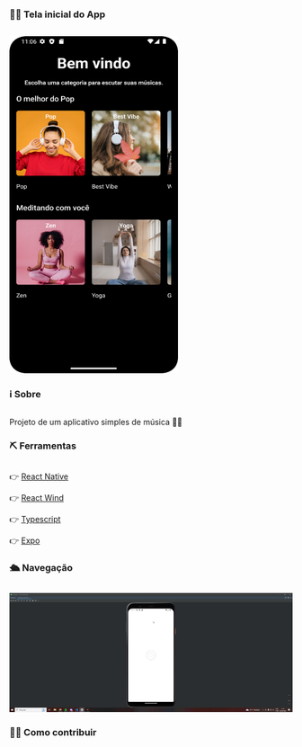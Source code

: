 
### 👨‍💻 Tela inicial do App
## 

<img src="./src/assets/Tela-inicial.png" width="300px" height="600px">

### ℹ Sobre
##
Projeto de um aplicativo simples de música 👩‍💻
### ⛏ Ferramentas
##

👉 [React Native](https://reactnative.dev/)

👉 [React Wind](https://www.nativewind.dev/)

👉 [Typescript](https://www.typescriptlang.org/)

👉 [Expo](https://docs.expo.dev/)
 
### 🛳 Navegação
##
<img src="./src/assets/Navegação.gif">

### 👩‍💻 Como contribuir



